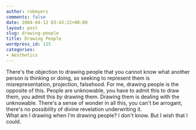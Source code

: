 ```yaml
---
author: robmyers
comments: false
date: 2004-04-12 03:43:22+00:00
layout: post
slug: drawing-people
title: Drawing People
wordpress_id: 115
categories:
- Aesthetics
---
```


There's the objection to drawing people that you cannot know what another person is thinking or doing, so seeking to represent them is misrepresentation, projection, falsehood. For me, drawing people is the opposite of this. People are unknowable, you have to admit this to draw them, you admit this _by_ drawing them. Drawing them is dealing with the unknowable. There's a sense of wonder in all this, you can't be arrogant, there's no possibility of divine revelation underwriting it.  
What am I drawing when I'm drawing people? I don't know. But I wish that I could.

  


